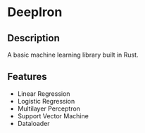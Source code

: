 # DeepIron

## Description
A basic machine learning library built in Rust.

## Features

- Linear Regression
- Logistic Regression
- Multilayer Perceptron
- Support Vector Machine
- Dataloader
